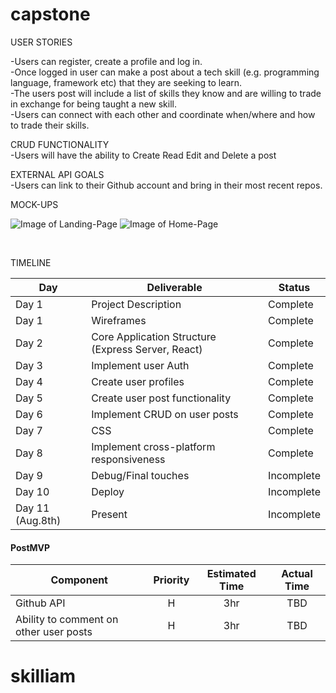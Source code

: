 # capstone


USER STORIES

-Users can register, create a profile and log in.<br>
-Once logged in user can make a post about a tech skill (e.g. programming language, framework etc) that they are seeking to learn. <br>
-The users post will include a list of skills they know and are willing to trade in exchange for being taught a new skill.<br>
-Users can connect with each other and coordinate when/where and how to trade their skills. <br>


CRUD FUNCTIONALITY<br>
-Users will have the ability to Create Read Edit and Delete a post<br>

EXTERNAL API GOALS<br>
-Users can link to their Github account and bring in their most recent repos.<br>

MOCK-UPS<br>



![Image of Landing-Page](https://i.imgur.com/LtEZcpm.png)
![Image of Home-Page](https://i.imgur.com/SsYa5Ba.png)

<br>

TIMELINE


|  Day | Deliverable | Status
|---|---| ---|
|Day 1| Project Description | Complete
|Day 1| Wireframes  | Complete
|Day 2| Core Application Structure (Express Server, React) | Complete
|Day 3| Implement user Auth | Complete
|Day 4| Create user profiles  | Complete
|Day 5| Create user post functionality | Complete
|Day 6| Implement CRUD on user posts | Complete
|Day 7| CSS | Complete
|Day 8| Implement cross-platform responsiveness | Complete
|Day 9| Debug/Final touches | Incomplete
|Day 10| Deploy | Incomplete
|Day 11 (Aug.8th)| Present | Incomplete


#### PostMVP
| Component | Priority | Estimated Time |  Actual Time |
| --- | :---: |  :---: | :---: | 
| Github API | H | 3hr | TBD |
| Ability to comment on other user posts | H | 3hr | TBD |

# skilliam
